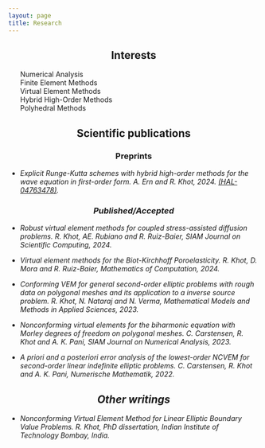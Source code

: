 ```yaml
---
layout: page
title: Research
---
```

<h2 class="message" align="center">Interests</h2>

<div id="gallery-container">
    <div class='textblock'>
        <ul style="list-style-type:none;">
        	<li class="hover-item">Numerical Analysis </li>
        	<li class="hover-item">Finite Element Methods </li>
        	<li class="hover-item">Virtual Element Methods  </li>
        	<li class="hover-item">Hybrid High-Order Methods  </li>
        	<li class="hover-item">Polyhedral Methods  </li>
        </ul>
    </div>
</div>

<!--
<a class="hover-img">Multivariate splines<img src="http://placehold.it/150x150" alt="image" height="170"></a>
<a class="hover-img">Isogeometric Analysis<img src="http://placehold.it/150x150" alt="image" height="280"></a>
<a class="hover-img">Computer-aided geometric design<img src="http://placehold.it/150x150" alt="image" height="280"></a>

<a class="hover-img">Structure-preserving discretizations<img src="http://placehold.it/150x150" alt="image" height="170"></a>
<a href="https://www.tudelft.nl/en/ai/machina/">Scientific machine learning</a>
-->


<h2 class="message" align="center">Scientific publications</h2>
<h3 align="center">Preprints</h3>

* <i>Explicit Runge-Kutta schemes with hybrid high-order methods for the wave equation in first-order form.
A. Ern and R. Khot, 2024. [(HAL-04763478)](https://hal.science/hal-04763478).

<h3 align="center">Published/Accepted</h3>

* <i>Robust virtual element methods for coupled stress-assisted diffusion problems.
R. Khot, AE. Rubiano and R. Ruiz-Baier, SIAM Journal on Scientific Computing, 2024.

* <i>Virtual element methods for the Biot-Kirchhoff Poroelasticity.
R. Khot, D. Mora and R. Ruiz-Baier, Mathematics of Computation, 2024.

* <i>Conforming VEM for general second-order elliptic problems with rough data on polygonal meshes and its application to a inverse
source problem.
R. Khot, N. Nataraj and N. Verma, Mathematical Models and Methods in Applied Sciences, 2023.

* <i>Nonconforming virtual elements for the biharmonic equation with Morley degrees of freedom on polygonal meshes.
C. Carstensen, R. Khot and A. K. Pani,
SIAM Journal on Numerical Analysis, 2023.


* <i>A priori and a posteriori error analysis of the lowest-order NCVEM for second-order linear indefinite elliptic problems.
C. Carstensen, R. Khot and A. K. Pani,
Numerische Mathematik, 2022.

<h2 class="message" align="center">Other writings</h2>


* <i>Nonconforming Virtual Element Method for Linear Elliptic Boundary
Value Problems. R. Khot,
PhD dissertation, Indian Institute of Technology Bombay, India.
